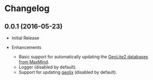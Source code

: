 # Changelog

## 0.0.1 (2016-05-23)

* Initial Release

* Enhancements
  * Basic support for automatically updating the [GeoLite2 databases from MaxMind](https://dev.maxmind.com/geoip/geoip2/geolite2/).
  * Logger (disabled by default).
  * Support for updating [geolix](https://github.com/mneudert/geolix) (disabled by default).
